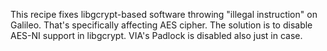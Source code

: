 This recipe fixes libgcrypt-based software throwing "illegal instruction" on Galileo.
That's specifically affecting AES cipher. The solution is to disable AES-NI support
in libgcrypt. VIA's Padlock is disabled also just in case.
